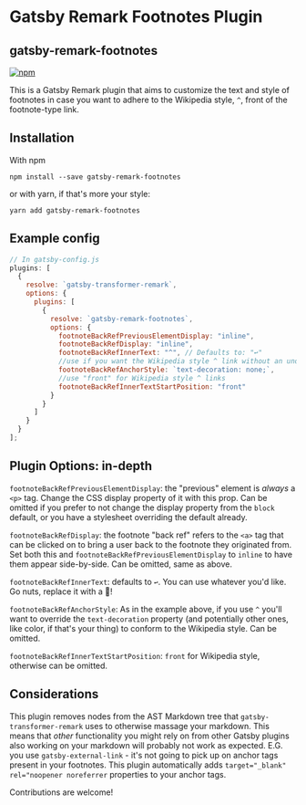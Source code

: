 # Gatsby Remark Footnotes Plugin

## gatsby-remark-footnotes

[![npm](https://img.shields.io/npm/v/gatsby-remark-footnotes/latest.svg?style=flat-square)](https://www.npmjs.com/package/gatsby-remark-footnotes)

This is a Gatsby Remark plugin that aims to customize the text and style of footnotes in case you want to adhere to the Wikipedia style, `^`, front of the footnote-type link.

## Installation

With npm

`npm install --save gatsby-remark-footnotes`

or with yarn, if that's more your style:

`yarn add gatsby-remark-footnotes`

## Example config

```javascript
// In gatsby-config.js
plugins: [
  {
    resolve: `gatsby-transformer-remark`,
    options: {
      plugins: [
        {
          resolve: `gatsby-remark-footnotes`,
          options: {
            footnoteBackRefPreviousElementDisplay: "inline",
            footnoteBackRefDisplay: "inline",
            footnoteBackRefInnerText: "^", // Defaults to: "↩"
            //use if you want the Wikipedia style ^ link without an underline beneath it
            footnoteBackRefAnchorStyle: `text-decoration: none;`,
            //use "front" for Wikipedia style ^ links
            footnoteBackRefInnerTextStartPosition: "front"
          }
        }
      ]
    }
  }
];
```

## Plugin Options: in-depth

`footnoteBackRefPreviousElementDisplay`: the "previous" element is _always_ a `<p>` tag. Change the CSS display property of it with this prop. Can be omitted if you prefer to not change the display property from the `block` default, or you have a stylesheet overriding the default already.

`footnoteBackRefDisplay`: the footnote "back ref" refers to the `<a>` tag that can be clicked on to bring a user back to the footnote they originated from. Set both this and `footnoteBackRefPreviousElementDisplay` to `inline` to have them appear side-by-side. Can be omitted, same as above.

`footnoteBackRefInnerText`: defaults to `↩`. You can use whatever you'd like. Go nuts, replace it with a 👋!

`footnoteBackRefAnchorStyle`: As in the example above, if you use `^` you'll want to override the `text-decoration` property (and potentially other ones, like color, if that's your thing) to conform to the Wikipedia style. Can be omitted.

`footnoteBackRefInnerTextStartPosition`: `front` for Wikipedia style, otherwise can be omitted.

## Considerations

This plugin removes nodes from the AST Markdown tree that `gatsby-transformer-remark` uses to otherwise massage your markdown.
This means that _other_ functionality you might rely on from other Gatsby plugins also working on your markdown will probably not work as expected. E.G. you use `gatsby-external-link` - it's not going to pick up on anchor tags present in your footnotes. This plugin automatically adds `target="_blank" rel="noopener noreferrer` properties to your anchor tags.

Contributions are welcome!
